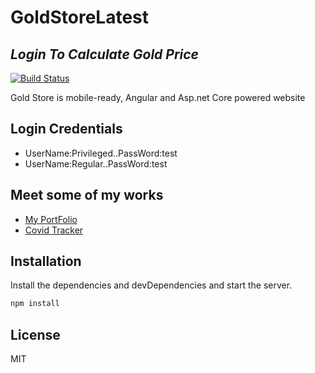 # GoldStoreLatest
## _Login To Calculate Gold Price_


[![Build Status](https://travis-ci.org/joemccann/dillinger.svg?branch=master)](https://travis-ci.org/joemccann/dillinger)

Gold Store is mobile-ready, Angular and Asp.net Core powered website


## Login Credentials

- UserName:Privileged..PassWord:test
- UserName:Regular..PassWord:test

## Meet some of my works
- [My PortFolio](https://portfolio-snahashis.web.app/#/) 
- [Covid Tracker](https://coronatracker19.web.app/#/home)

## Installation

Install the dependencies and devDependencies and start the server.

```sh
npm install
```

## License

MIT

